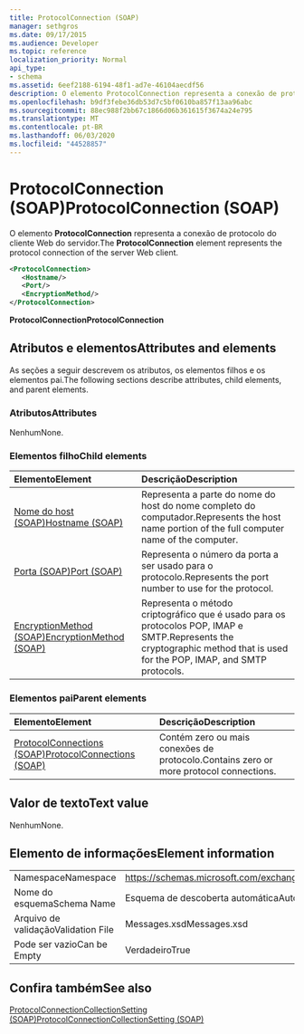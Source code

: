 ```yaml
---
title: ProtocolConnection (SOAP)
manager: sethgros
ms.date: 09/17/2015
ms.audience: Developer
ms.topic: reference
localization_priority: Normal
api_type:
- schema
ms.assetid: 6eef2188-6194-48f1-ad7e-46104aecdf56
description: O elemento ProtocolConnection representa a conexão de protocolo do cliente Web do servidor.
ms.openlocfilehash: b9df3febe36db53d7c5bf0610ba857f13aa96abc
ms.sourcegitcommit: 88ec988f2bb67c1866d06b361615f3674a24e795
ms.translationtype: MT
ms.contentlocale: pt-BR
ms.lasthandoff: 06/03/2020
ms.locfileid: "44528857"
---
```

# <a name="protocolconnection-soap"></a><span data-ttu-id="dfc82-103">ProtocolConnection (SOAP)</span><span class="sxs-lookup"><span data-stu-id="dfc82-103">ProtocolConnection (SOAP)</span></span>

<span data-ttu-id="dfc82-104">O elemento **ProtocolConnection** representa a conexão de protocolo do cliente Web do servidor.</span><span class="sxs-lookup"><span data-stu-id="dfc82-104">The **ProtocolConnection** element represents the protocol connection of the server Web client.</span></span> 
  
```XML
<ProtocolConnection>
   <Hostname/>
   <Port/>
   <EncryptionMethod/>
</ProtocolConnection>
```

 <span data-ttu-id="dfc82-105">**ProtocolConnection**</span><span class="sxs-lookup"><span data-stu-id="dfc82-105">**ProtocolConnection**</span></span>
## <a name="attributes-and-elements"></a><span data-ttu-id="dfc82-106">Atributos e elementos</span><span class="sxs-lookup"><span data-stu-id="dfc82-106">Attributes and elements</span></span>

<span data-ttu-id="dfc82-107">As seções a seguir descrevem os atributos, os elementos filhos e os elementos pai.</span><span class="sxs-lookup"><span data-stu-id="dfc82-107">The following sections describe attributes, child elements, and parent elements.</span></span>
  
### <a name="attributes"></a><span data-ttu-id="dfc82-108">Atributos</span><span class="sxs-lookup"><span data-stu-id="dfc82-108">Attributes</span></span>

<span data-ttu-id="dfc82-109">Nenhum</span><span class="sxs-lookup"><span data-stu-id="dfc82-109">None.</span></span>
  
### <a name="child-elements"></a><span data-ttu-id="dfc82-110">Elementos filho</span><span class="sxs-lookup"><span data-stu-id="dfc82-110">Child elements</span></span>

|<span data-ttu-id="dfc82-111">**Elemento**</span><span class="sxs-lookup"><span data-stu-id="dfc82-111">**Element**</span></span>|<span data-ttu-id="dfc82-112">**Descrição**</span><span class="sxs-lookup"><span data-stu-id="dfc82-112">**Description**</span></span>|
|:-----|:-----|
|[<span data-ttu-id="dfc82-113">Nome do host (SOAP)</span><span class="sxs-lookup"><span data-stu-id="dfc82-113">Hostname (SOAP)</span></span>](hostname-soap.md) <br/> |<span data-ttu-id="dfc82-114">Representa a parte do nome do host do nome completo do computador.</span><span class="sxs-lookup"><span data-stu-id="dfc82-114">Represents the host name portion of the full computer name of the computer.</span></span>  <br/> |
|[<span data-ttu-id="dfc82-115">Porta (SOAP)</span><span class="sxs-lookup"><span data-stu-id="dfc82-115">Port (SOAP)</span></span>](port-soap.md) <br/> |<span data-ttu-id="dfc82-116">Representa o número da porta a ser usado para o protocolo.</span><span class="sxs-lookup"><span data-stu-id="dfc82-116">Represents the port number to use for the protocol.</span></span>  <br/> |
|[<span data-ttu-id="dfc82-117">EncryptionMethod (SOAP)</span><span class="sxs-lookup"><span data-stu-id="dfc82-117">EncryptionMethod (SOAP)</span></span>](encryptionmethod-soap.md) <br/> |<span data-ttu-id="dfc82-118">Representa o método criptográfico que é usado para os protocolos POP, IMAP e SMTP.</span><span class="sxs-lookup"><span data-stu-id="dfc82-118">Represents the cryptographic method that is used for the POP, IMAP, and SMTP protocols.</span></span>  <br/> |
   
### <a name="parent-elements"></a><span data-ttu-id="dfc82-119">Elementos pai</span><span class="sxs-lookup"><span data-stu-id="dfc82-119">Parent elements</span></span>

|<span data-ttu-id="dfc82-120">**Elemento**</span><span class="sxs-lookup"><span data-stu-id="dfc82-120">**Element**</span></span>|<span data-ttu-id="dfc82-121">**Descrição**</span><span class="sxs-lookup"><span data-stu-id="dfc82-121">**Description**</span></span>|
|:-----|:-----|
|[<span data-ttu-id="dfc82-122">ProtocolConnections (SOAP)</span><span class="sxs-lookup"><span data-stu-id="dfc82-122">ProtocolConnections (SOAP)</span></span>](protocolconnections-soap.md) <br/> |<span data-ttu-id="dfc82-123">Contém zero ou mais conexões de protocolo.</span><span class="sxs-lookup"><span data-stu-id="dfc82-123">Contains zero or more protocol connections.</span></span>  <br/> |
   
## <a name="text-value"></a><span data-ttu-id="dfc82-124">Valor de texto</span><span class="sxs-lookup"><span data-stu-id="dfc82-124">Text value</span></span>

<span data-ttu-id="dfc82-125">Nenhum</span><span class="sxs-lookup"><span data-stu-id="dfc82-125">None.</span></span>
  
## <a name="element-information"></a><span data-ttu-id="dfc82-126">Elemento de informações</span><span class="sxs-lookup"><span data-stu-id="dfc82-126">Element information</span></span>

|||
|:-----|:-----|
|<span data-ttu-id="dfc82-127">Namespace</span><span class="sxs-lookup"><span data-stu-id="dfc82-127">Namespace</span></span>  <br/> |https://schemas.microsoft.com/exchange/2010/Autodiscover  <br/> |
|<span data-ttu-id="dfc82-128">Nome do esquema</span><span class="sxs-lookup"><span data-stu-id="dfc82-128">Schema Name</span></span>  <br/> |<span data-ttu-id="dfc82-129">Esquema de descoberta automática</span><span class="sxs-lookup"><span data-stu-id="dfc82-129">Autodiscover schema</span></span>  <br/> |
|<span data-ttu-id="dfc82-130">Arquivo de validação</span><span class="sxs-lookup"><span data-stu-id="dfc82-130">Validation File</span></span>  <br/> |<span data-ttu-id="dfc82-131">Messages.xsd</span><span class="sxs-lookup"><span data-stu-id="dfc82-131">Messages.xsd</span></span>  <br/> |
|<span data-ttu-id="dfc82-132">Pode ser vazio</span><span class="sxs-lookup"><span data-stu-id="dfc82-132">Can be Empty</span></span>  <br/> |<span data-ttu-id="dfc82-133">Verdadeiro</span><span class="sxs-lookup"><span data-stu-id="dfc82-133">True</span></span>  <br/> |
   
## <a name="see-also"></a><span data-ttu-id="dfc82-134">Confira também</span><span class="sxs-lookup"><span data-stu-id="dfc82-134">See also</span></span>



[<span data-ttu-id="dfc82-135">ProtocolConnectionCollectionSetting (SOAP)</span><span class="sxs-lookup"><span data-stu-id="dfc82-135">ProtocolConnectionCollectionSetting (SOAP)</span></span>](protocolconnectioncollectionsetting-soap.md)

